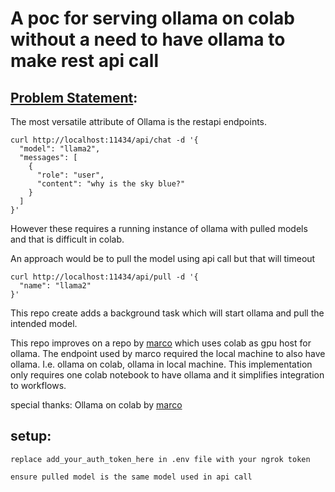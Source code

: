 # A poc for serving ollama on colab without a need to have ollama to make rest api call

## <u>Problem Statement</u>:

The most versatile attribute of Ollama is the restapi endpoints.

```
curl http://localhost:11434/api/chat -d '{
  "model": "llama2",
  "messages": [
    {
      "role": "user",
      "content": "why is the sky blue?"
    }
  ]
}'
```

However these requires a running instance of ollama with pulled models and that is difficult in colab.

An approach would be to pull the model using api call but that will timeout

```
curl http://localhost:11434/api/pull -d '{
  "name": "llama2"
}'
```

This repo create adds a background task which will start ollama and pull the intended model.

This repo improves on a repo by [marco](https://github.com/marcogreiveldinger/videos/tree/main/ollama-ai/run-on-colab) which uses colab as gpu host for ollama. The endpoint used by marco required the local machine to also have ollama. I.e. ollama on colab, ollama in local machine. This implementation only requires one colab notebook to have ollama and it simplifies integration to workflows.

special thanks:
Ollama on colab by [marco](https://github.com/marcogreiveldinger/videos/tree/main/ollama-ai/run-on-colab)

## setup:

```
replace add_your_auth_token_here in .env file with your ngrok token
```
```
ensure pulled model is the same model used in api call
```
